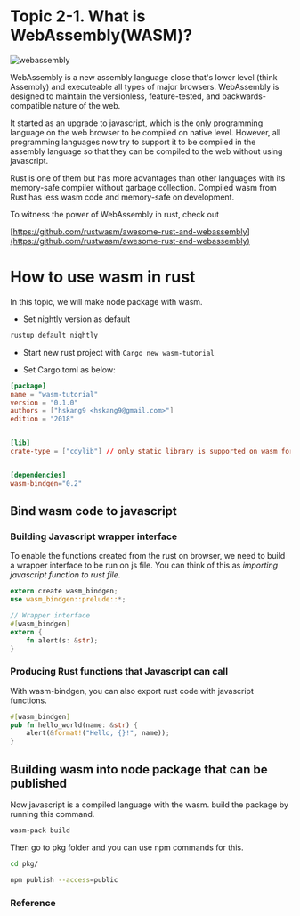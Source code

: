 # Topic 2-1. What is WebAssembly(WASM)?

![webassembly](https://upload.wikimedia.org/wikipedia/commons/thumb/c/c6/Web_Assembly_Logo.svg/1200px-Web_Assembly_Logo.svg.png)

WebAssembly is a new assembly language close that's lower level (think Assembly) and executeable all types of major browsers. WebAssembly is designed to maintain the versionless, feature-tested, and backwards-compatible nature of the web.   

It started as an upgrade to javascript, which is the only programming language on the web browser to be compiled on native level. However, all programming languages now try to support it to be compiled in the assembly language so that they can be compiled to the web without using javascript.

Rust is one of them but has more advantages than other languages with its memory-safe compiler without garbage collection. Compiled wasm from Rust has less wasm code and memory-safe on development.

To witness the power of WebAssembly in rust, check out 

[https://github.com/rustwasm/awesome-rust-and-webassembly](https://github.com/rustwasm/awesome-rust-and-webassembly)

# How to use wasm in rust

In this topic, we will make node package with wasm.

- Set nightly version as default
```bash
rustup default nightly
```

- Start new rust project with `Cargo new wasm-tutorial`

- Set Cargo.toml as below:
```toml
[package]
name = "wasm-tutorial"
version = "0.1.0"
authors = ["hskang9 <hskang9@gmail.com>"]
edition = "2018"


[lib]
crate-type = ["cdylib"] // only static library is supported on wasm for now


[dependencies]
wasm-bindgen="0.2"
```


## Bind wasm code to javascript


### Building Javascript wrapper interface 

To enable the functions created from the rust on browser, we need to build a wrapper interface to be run on js file. You can think of this as *importing javascript function to rust file*.

```rust
extern create wasm_bindgen;
use wasm_bindgen::prelude::*;

// Wrapper interface
#[wasm_bindgen]
extern {
    fn alert(s: &str);
}
```

### Producing Rust functions that Javascript can call

With wasm-bindgen, you can also export rust code with javascript functions.
```rust
#[wasm_bindgen]
pub fn hello_world(name: &str) {
    alert(&format!("Hello, {}!", name));
}
```

## Building wasm into node package that can be published

Now javascript is a compiled language with the wasm. build the package by running this command.
```bash
wasm-pack build 
```

Then go to pkg folder and you can use npm commands for this.
```bash
cd pkg/

npm publish --access=public
```

### Reference



